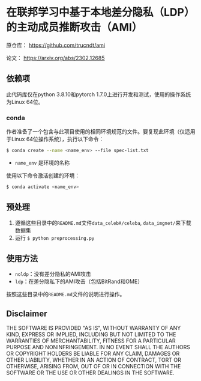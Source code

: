 # 在联邦学习中基于本地差分隐私（LDP）的主动成员推断攻击（AMI）

原仓库：
https://github.com/trucndt/ami

论文：
https://arxiv.org/abs/2302.12685

## 依赖项
此代码库仅在python 3.8.10和pytorch 1.7.0上进行开发和测试，使用的操作系统为Linux 64位。

### conda
作者准备了一个包含与此项目使用的相同环境规范的文件。要复现此环境（仅适用于Linux 64位操作系统），执行以下命令：

```bash
$ conda create --name <name_env> --file spec-list.txt
```

- `name_env` 是环境的名称

使用以下命令激活创建的环境：

```bash
$ conda activate <name_env>
```

## 预处理

1. 遵循这些目录中的`README.md`文件`data_celebA/celeba`, `data_imgnet/`来下载数据集
2. 运行 `$ python preprocessing.py`

## 使用方法

- `noldp`：没有差分隐私的AMI攻击
- `ldp`：在差分隐私下的AMI攻击（包括BitRand和OME）

按照这些目录中的`README.md`文件的说明进行操作。

## Disclaimer

THE SOFTWARE IS PROVIDED "AS IS", WITHOUT WARRANTY OF ANY KIND, EXPRESS OR IMPLIED, INCLUDING BUT NOT LIMITED TO THE WARRANTIES OF MERCHANTABILITY, FITNESS FOR A PARTICULAR PURPOSE AND NONINFRINGEMENT. IN NO EVENT SHALL THE AUTHORS OR COPYRIGHT HOLDERS BE LIABLE FOR ANY CLAIM, DAMAGES OR OTHER LIABILITY, WHETHER IN AN ACTION OF CONTRACT, TORT OR OTHERWISE, ARISING FROM, OUT OF OR IN CONNECTION WITH THE SOFTWARE OR THE USE OR OTHER DEALINGS IN THE SOFTWARE.